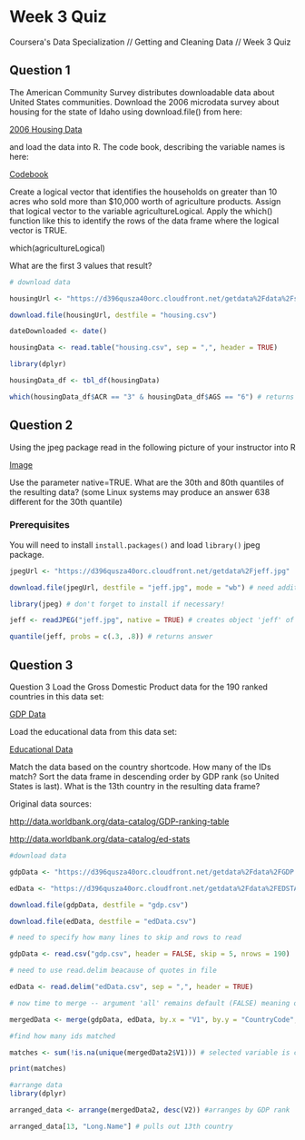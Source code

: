 # Week 3 Quiz

Coursera's Data Specialization // Getting and Cleaning Data // Week 3 Quiz

## Question 1

The American Community Survey distributes downloadable data about United States communities. 
Download the 2006 microdata survey about housing for the state of Idaho using download.file() from here:

[2006 Housing Data](https://d396qusza40orc.cloudfront.net/getdata%2Fdata%2Fss06hid.csv)

and load the data into R. The code book, describing the variable names is here:

[Codebook](https://d396qusza40orc.cloudfront.net/getdata%2Fdata%2FPUMSDataDict06.pdf)

Create a logical vector that identifies the households on greater than 10 acres who sold 
more than $10,000 worth of agriculture products. Assign that logical vector to the variable agricultureLogical. 
Apply the which() function like this to identify the rows of the data frame where the logical vector is TRUE.

which(agricultureLogical)

What are the first 3 values that result?

```r
# download data

housingUrl <- "https://d396qusza40orc.cloudfront.net/getdata%2Fdata%2Fss06hid.csv"

download.file(housingUrl, destfile = "housing.csv")

dateDownloaded <- date()

housingData <- read.table("housing.csv", sep = ",", header = TRUE)

library(dplyr)

housingData_df <- tbl_df(housingData)

which(housingData_df$ACR == "3" & housingData_df$AGS == "6") # returns row values
```

## Question 2

Using the jpeg package read in the following picture of your instructor into R

[Image](https://d396qusza40orc.cloudfront.net/getdata%2Fjeff.jpg)

Use the parameter native=TRUE. What are the 30th and 80th quantiles of the resulting data? (some Linux systems may produce an answer 638 different for the 30th quantile)

### Prerequisites

You will need to install `install.packages()` and load `library()` jpeg package.

```r
jpegUrl <- "https://d396qusza40orc.cloudfront.net/getdata%2Fjeff.jpg"

download.file(jpegUrl, destfile = "jeff.jpg", mode = "wb") # need additional mode argument to download jpeg

library(jpeg) # don't forget to install if necessary!

jeff <- readJPEG("jeff.jpg", native = TRUE) # creates object 'jeff' of class nativeRaster

quantile(jeff, probs = c(.3, .8)) # returns answer
```

## Question 3

Question 3
Load the Gross Domestic Product data for the 190 ranked countries in this data set:

[GDP Data](https://d396qusza40orc.cloudfront.net/getdata%2Fdata%2FGDP.csv)

Load the educational data from this data set:

[Educational Data](https://d396qusza40orc.cloudfront.net/getdata%2Fdata%2FEDSTATS_Country.csv)

Match the data based on the country shortcode. How many of the IDs match? 
Sort the data frame in descending order by GDP rank (so United States is last). 
What is the 13th country in the resulting data frame?

Original data sources:

http://data.worldbank.org/data-catalog/GDP-ranking-table

http://data.worldbank.org/data-catalog/ed-stats

```r
#download data

gdpData <- "https://d396qusza40orc.cloudfront.net/getdata%2Fdata%2FGDP.csv"

edData <- "https://d396qusza40orc.cloudfront.net/getdata%2Fdata%2FEDSTATS_Country.csv"

download.file(gdpData, destfile = "gdp.csv")

download.file(edData, destfile = "edData.csv")

# need to specify how many lines to skip and rows to read

gdpData <- read.csv("gdp.csv", header = FALSE, skip = 5, nrows = 190) 

# need to use read.delim beacause of quotes in file

edData <- read.delim("edData.csv", sep = ",", header = TRUE) 

# now time to merge -- argument 'all' remains default (FALSE) meaning only matching rows are returned

mergedData <- merge(gdpData, edData, by.x = "V1", by.y = "CountryCode", all = FALSE) # produces dimensions of 189 x 40

#find how many ids matched

matches <- sum(!is.na(unique(mergedData2$V1))) # selected variable is country code

print(matches)

#arrange data
library(dplyr)

arranged_data <- arrange(mergedData2, desc(V2)) #arranges by GDP rank

arranged_data[13, "Long.Name"] # pulls out 13th country
```
